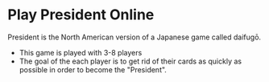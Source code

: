 # Play President Online

President is the North American version of a Japanese game called daifugō.

+ This game is played with 3-8 players
+ The goal of the each player is to get rid of their cards as quickly as possible in order to become the "President".
